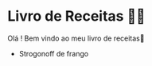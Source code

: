 # Livro de Receitas :man_cook:

Olá ! Bem vindo ao meu livro de receitas:wave:

- Strogonoff de frango